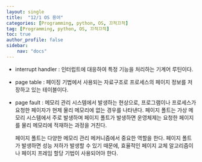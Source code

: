 ```yaml
---
layout: single
title:  "12/1 OS 용어"
categories: [Programming, python, OS, 끄적끄적]
tag: [Programming, python, OS, 끄적끄적]
toc: true
author_profile: false
sidebar:
    nav: "docs"
---
```


* interrupt handler : 인터럽트에 대응하여 특정 기능을 처리하는 기계어 루틴이다.

  

* page table : 페이징 기법에서 사용되는 자료구조로 프로세스의 페이지 정보를 저장하고 있는 테이블이다.

  

* page fault : 메모리 관리 시스템에서 발생하는 현상으로, 프로그램이나 프로세스가 요청한 페이자가 현제 물리 메모리에 없는 경우를 나타낸다. 페이지 폴트는 가상 메모리 시스템에서 주로 발생하며 페이지 폴트가 발생하면 운영체제는 요청한 페이지를 물리 메모리에 적재하는 과정을 거친다. 

  페이지 폴트는 다양한 메모리 관리 메커니즘에서 중요한 역할을 한다. 페이지 폴트가 발생하면 성능 저하가 발생할 수 있기 때문에, 효율적인 페이지 교체 알고리즘이나 페이지 프레임 할당 기법이 사용되어야 한다.

